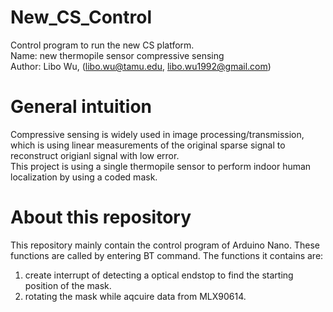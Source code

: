 # New_CS_Control
Control program to run the new CS platform.  
Name: new thermopile sensor compressive sensing   
Author: Libo Wu, (libo.wu@tamu.edu, libo.wu1992@gmail.com)  

# General intuition
Compressive sensing is widely used in image processing/transmission, which is using linear measurements of the original sparse signal to reconstruct origianl signal with low error.  
This project is using a single thermopile sensor to perform indoor human localization by using a coded mask.  

# About this repository
This repository mainly contain the control program of Arduino Nano. These functions are called by entering BT command. The functions it contains are:  
1. create interrupt of detecting a optical endstop to find the starting position of the mask.
2. rotating the mask while aqcuire data from MLX90614.
